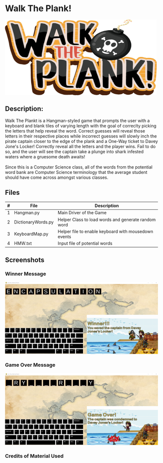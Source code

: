 # Walk The Plank!
<img src="https://github.com/Byron-Dowling/Assets/blob/main/Images/Walk%20the%20Plank.png?raw=true" width = "500" height = "250"/>

## Description:

Walk The Plankt is a Hangman-styled game that prompts the user with a keyboard and blank tiles of varying length with the goal of correclty picking the letters that help reveal the word. Correct guesses will reveal those letters in their respective places while incorrect guesses will slowly inch the pirate captain closer to the edge of the plank and a One-Way ticket to Davey Jone's Locker! Correctly reveal all the letters and the player wins. Fail to do so, and the user will see the captain take a plunge into shark infested waters where a gruesome death awaits!
\
\
Since this is a Computer Science class, all of the words from the potential word bank are Computer Science terminology that the average student should have come across amongst various classes. 

## Files

|   #    | File                    | Description                                          |
| :---:  | ----------------------- | ---------------------------------------------------- |
|   1    | Hangman.py              | Main Driver of the Game                              |
|   2    | DictionaryWords.py      | Helper Class to load words and generate random word  |
|   3    | KeyboardMap.py          | Helper file to enable keyboard with mousedown events |
|   4    | HMW.txt                 | Input file of potential words                        |

## Screenshots

### Winner Message
![WinnerScreen](https://github.com/Byron-Dowling/Assets/blob/main/Images/Hangman%20Winner%20Screen.png?raw=true)

### Game Over Message
![GameOver](https://github.com/Byron-Dowling/Assets/blob/main/Images/Hangman%20Game%20Over%20Screen.png?raw=true)


### Credits of Material Used
